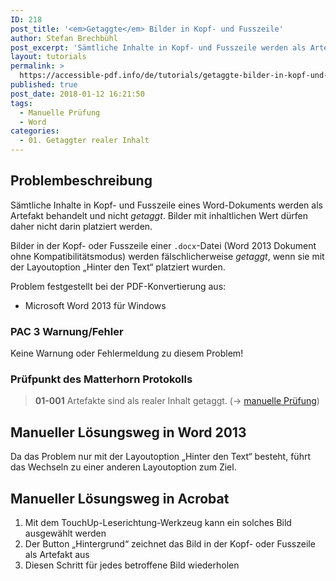 ```yaml
---
ID: 218
post_title: '<em>Getaggte</em> Bilder in Kopf- und Fusszeile'
author: Stefan Brechbühl
post_excerpt: 'Sämtliche Inhalte in Kopf- und Fusszeile werden als Artefakt behandelt und nicht getaggt. Bilder mit inhaltlichen Wert dürfen daher nicht darin platziert werden. In Word 2013 werden bei einem <em>.docx-Dokument</em> fälschlicherweise Bilder getaggt, wenn sie mit der Layoutoption <em>„Hinter den Text“</em> platziert wurden.'
layout: tutorials
permalink: >
  https://accessible-pdf.info/de/tutorials/getaggte-bilder-in-kopf-und-fusszeile/
published: true
post_date: 2018-01-12 16:21:50
tags:
  - Manuelle Prüfung
  - Word
categories:
  - 01. Getaggter realer Inhalt
---
```

## Problembeschreibung

Sämtliche Inhalte in Kopf- und Fusszeile eines Word-Dokuments werden als Artefakt behandelt und nicht *getaggt*. Bilder mit inhaltlichen Wert dürfen daher nicht darin platziert werden.

Bilder in der Kopf- oder Fusszeile einer `.docx`-Datei (Word 2013 Dokument ohne Kompatibilitätsmodus) werden fälschlicherweise *getaggt*, wenn sie mit der Layoutoption „Hinter den Text“ platziert wurden.

Problem festgestellt bei der PDF-Konvertierung aus:

- Microsoft Word 2013 für Windows

### PAC 3 Warnung/Fehler

Keine Warnung oder Fehlermeldung zu diesem Problem!

### Prüfpunkt des Matterhorn Protokolls

> **01-001** Artefakte sind als realer Inhalt getaggt. (→ [manuelle Prüfung](https://accessible-pdf.info/de/glossar/#manuelle-pruefung))

## Manueller Lösungsweg in Word 2013

Da das Problem nur mit der Layoutoption „Hinter den Text“ besteht, führt das Wechseln zu einer anderen Layoutoption zum Ziel.

## Manueller Lösungsweg in Acrobat

1. Mit dem TouchUp-Leserichtung-Werkzeug kann ein solches Bild ausgewählt werden
2. Der Button „Hintergrund“ zeichnet das Bild in der Kopf- oder Fusszeile als Artefakt aus
3. Diesen Schritt für jedes betroffene Bild wiederholen